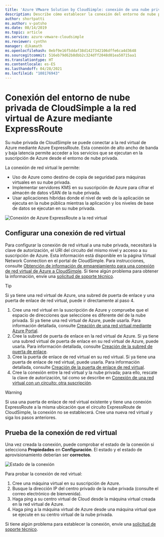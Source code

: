 ```yaml
---
title: 'Azure VMware Solution by CloudSimple: conexión de una nube privada a la red de Azure mediante ExpressRoute'
description: Describe cómo establecer la conexión del entorno de nube privada en CloudSimple a la red virtual de Azure mediante ExpressRoute
author: shortpatti
ms.author: v-patsho
ms.date: 08/14/2019
ms.topic: article
ms.service: azure-vmware-cloudsimple
ms.reviewer: cynthn
manager: dikamath
ms.openlocfilehash: 0ebf9e16f5ddaf38d1427342106dffe6ca4d3648
ms.sourcegitcommit: 516eb79d62b8dbb2c324dff2048d01ea50715aa1
ms.translationtype: HT
ms.contentlocale: es-ES
ms.lasthandoff: 04/28/2021
ms.locfileid: "108176943"
---
```

# <a name="connect-your-cloudsimple-private-cloud-environment-to-the-azure-virtual-network-using-expressroute"></a>Conexión del entorno de nube privada de CloudSimple a la red virtual de Azure mediante ExpressRoute

Su nube privada de CloudSimple se puede conectar a la red virtual de Azure mediante Azure ExpressRoute.  Esta conexión de alto ancho de banda y baja latencia permite acceder a los servicios que se ejecutan en la suscripción de Azure desde el entorno de nube privada.

La conexión de red virtual le permite:

* Uso de Azure como destino de copia de seguridad para máquinas virtuales en su nube privada.
* Implementar servidores KMS en su suscripción de Azure para cifrar el almacén de datos vSAN de la nube privada.
* Usar aplicaciones híbridas donde el nivel de web de la aplicación se ejecuta en la nube pública mientras la aplicación y los niveles de base de datos se ejecutan en su nube privada.

![Conexión de Azure ExpressRoute a la red virtual](media/cloudsimple-azure-network-connection.png)

## <a name="set-up-a-virtual-network-connection"></a>Configurar una conexión de red virtual

Para configurar la conexión de red virtual a una nube privada, necesitará la clave de autorización, el URI del circuito del mismo nivel y acceso a su suscripción de Azure. Esta información está disponible en la página Virtual Network Connection en el portal de CloudSimple. Para instrucciones, consulte [Obtención de información de emparejamiento para una conexión de red virtual de Azure a CloudSimple](virtual-network-connection.md). Si tiene algún problema para obtener la información, envíe una <a href="https://portal.azure.com/#blade/Microsoft_Azure_Support/HelpAndSupportBlade/newsupportrequest" target="_blank">solicitud de soporte técnico</a>.

> [!TIP]
> Si ya tiene una red virtual de Azure, una subred de puerta de enlace y una puerta de enlace de red virtual, puede ir directamente al paso 4.

1. Cree una red virtual en la suscripción de Azure y compruebe que el espacio de direcciones que seleccione es diferente del de la nube privada.  Si ya tiene una red virtual de Azure, puede usarla.  Para información detallada, consulte [Creación de una red virtual mediante Azure Portal](../virtual-network/quick-create-portal.md).
2. Cree la subred de puerta de enlace en la red virtual de Azure.  Si ya tiene una subred virtual de puerta de enlace en su red virtual de Azure, puede usarla. Para información detallada, consulte [Creación de la subred de puerta de enlace](../expressroute/expressroute-howto-add-gateway-portal-resource-manager.md#create-the-gateway-subnet).
3. Cree la puerta de enlace de red virtual en su red virtual.  Si ya tiene una puerta de enlace de red virtual, puede usarla. Para información detallada, consulte [Creación de la puerta de enlace de red virtual](../expressroute/expressroute-howto-add-gateway-portal-resource-manager.md#create-the-virtual-network-gateway).
4. Cree la conexión entre la red virtual y la nube privada; para ello, rescate la clave de autorización, tal como se describe en [Conexión de una red virtual con un circuito: otra suscripción](../expressroute/expressroute-howto-linkvnet-portal-resource-manager.md#connect-a-vnet-to-a-circuit---different-subscription).

> [!WARNING]
> Si usa una puerta de enlace de red virtual existente y tiene una conexión ExpressRoute a la misma ubicación que el circuito ExpressRoute de CloudSimple, la conexión no se establecerá.  Cree una nueva red virtual y siga los pasos anteriores.

## <a name="test-the-virtual-network-connection"></a>Prueba de la conexión de red virtual

Una vez creada la conexión, puede comprobar el estado de la conexión si selecciona **Propiedades** en **Configuración**.  El estado y el estado de aprovisionamiento deberían ser **correctos**.

![Estado de la conexión](media/azure-expressroute-connection.png)

Para probar la conexión de red virtual:

1. Cree una máquina virtual en su suscripción de Azure.
2. Busque la dirección IP del centro privado de la nube privada (consulte el correo electrónico de bienvenida).
3. Haga ping a su centro virtual de Cloud desde la máquina virtual creada en la red virtual de Azure.
4. Haga ping a la máquina virtual de Azure desde una máquina virtual que se ejecute en su centro virtual de la nube privada.

Si tiene algún problema para establecer la conexión, envíe una <a href="https://portal.azure.com/#blade/Microsoft_Azure_Support/HelpAndSupportBlade/newsupportrequest" target="_blank">solicitud de soporte técnico</a>.
